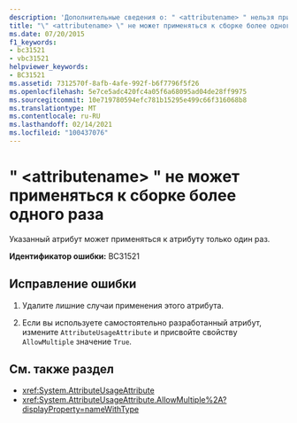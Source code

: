 ```yaml
---
description: 'Дополнительные сведения о: " <attributename> " нельзя применить к сборке более одного раза'
title: "\" <attributename> \" не может применяться к сборке более одного раза"
ms.date: 07/20/2015
f1_keywords:
- bc31521
- vbc31521
helpviewer_keywords:
- BC31521
ms.assetid: 7312570f-8afb-4afe-992f-b6f7796f5f26
ms.openlocfilehash: 5e7ce5adc420fc4a05f6a68095ad04de28ff9975
ms.sourcegitcommit: 10e719780594efc781b15295e499c66f316068b8
ms.translationtype: MT
ms.contentlocale: ru-RU
ms.lasthandoff: 02/14/2021
ms.locfileid: "100437076"
---
```

# <a name="attributename-cannot-be-applied-more-than-once-to-an-assembly"></a>" \<attributename> " не может применяться к сборке более одного раза

Указанный атрибут может применяться к атрибуту только один раз.  
  
 **Идентификатор ошибки:** BC31521  
  
## <a name="to-correct-this-error"></a>Исправление ошибки  
  
1. Удалите лишние случаи применения этого атрибута.  
  
2. Если вы используете самостоятельно разработанный атрибут, измените `AttributeUsageAttribute` и присвойте свойству `AllowMultiple` значение `True`.  
  
## <a name="see-also"></a>См. также раздел

- <xref:System.AttributeUsageAttribute>
- <xref:System.AttributeUsageAttribute.AllowMultiple%2A?displayProperty=nameWithType>
